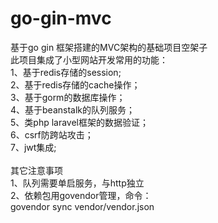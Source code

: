 # go-gin-mvc
基于go gin 框架搭建的MVC架构的基础项目空架子<br/>
此项目集成了小型网站开发常用的功能：<br/>
1、基于redis存储的session;<br/>
2、基于redis存储的cache操作；<br/>
3、基于gorm的数据库操作；<br/>
4、基于beanstalk的队列服务；<br/>
5、类php laravel框架的数据验证；<br/>
6、csrf防跨站攻击；<br/>
7、jwt集成;<br/>
<br/>
其它注意事项<br/>
1、队列需要单启服务，与http独立<br/>
2、依赖包用govendor管理，命令：<br/>
govendor sync vendor/vendor.json <br/>


